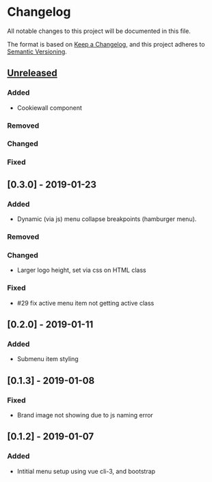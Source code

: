 # Changelog
All notable changes to this project will be documented in this file.

The format is based on [Keep a Changelog](https://keepachangelog.com/en/1.0.0/),
and this project adheres to [Semantic Versioning](https://semver.org/spec/v2.0.0.html).

## [Unreleased]
### Added
- Cookiewall component
### Removed
### Changed
### Fixed

## [0.3.0] - 2019-01-23
### Added
- Dynamic (via js) menu collapse breakpoints (hamburger menu).
### Removed
### Changed
- Larger logo height, set via css on HTML class
### Fixed
- #29 fix active menu item not getting active class

## [0.2.0] - 2019-01-11
### Added
- Submenu item styling

## [0.1.3] - 2019-01-08
### Fixed
- Brand image not showing due to js naming error 

## [0.1.2] - 2019-01-07
### Added
- Intitial menu setup using vue cli-3, and bootstrap

[Unreleased]: https://github.com/molgenis/molgenis-ui-context/compare/v1.0.0...HEAD

